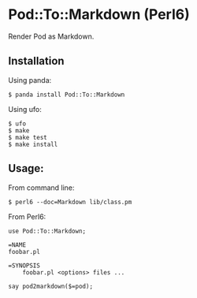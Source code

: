# Pod::To::Markdown (Perl6)

Render Pod as Markdown.

## Installation

Using panda:
```
$ panda install Pod::To::Markdown
```

Using ufo:
```
$ ufo
$ make
$ make test
$ make install
```

## Usage:

From command line:

    $ perl6 --doc=Markdown lib/class.pm

From Perl6:

```
use Pod::To::Markdown;

=NAME
foobar.pl

=SYNOPSIS
    foobar.pl <options> files ...
	
say pod2markdown($=pod);
```
